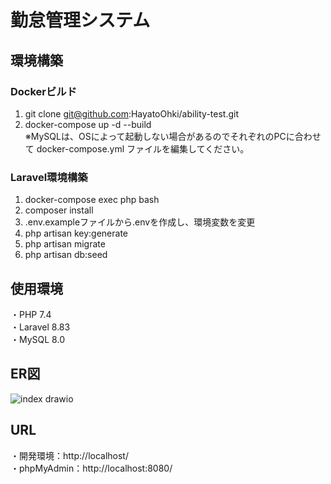 # 勤怠管理システム
## 環境構築
### Dockerビルド
1. git clone git@github.com:HayatoOhki/ability-test.git
2. docker-compose up -d --build  
※MySQLは、OSによって起動しない場合があるのでそれぞれのPCに合わせて docker-compose.yml ファイルを編集してください。
### Laravel環境構築
1. docker-compose exec php bash
2. composer install
3. .env.exampleファイルから.envを作成し、環境変数を変更
4. php artisan key:generate
5. php artisan migrate
6. php artisan db:seed
## 使用環境
・PHP 7.4  
・Laravel 8.83  
・MySQL 8.0
## ER図
![index drawio](https://github.com/HayatoOhki/ability-test/assets/157372211/39002491-dbca-4003-85fb-94a2e3152b5f)
## URL
・開発環境：http://localhost/  
・phpMyAdmin：http://localhost:8080/
